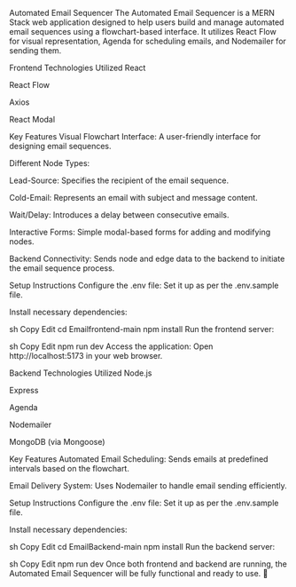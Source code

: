 Automated Email Sequencer
The Automated Email Sequencer is a MERN Stack web application designed to help users build and manage automated email sequences using a flowchart-based interface. It utilizes React Flow for visual representation, Agenda for scheduling emails, and Nodemailer for sending them.

Frontend
Technologies Utilized
React

React Flow

Axios

React Modal


Key Features
Visual Flowchart Interface: A user-friendly interface for designing email sequences.

Different Node Types:

Lead-Source: Specifies the recipient of the email sequence.

Cold-Email: Represents an email with subject and message content.

Wait/Delay: Introduces a delay between consecutive emails.

Interactive Forms: Simple modal-based forms for adding and modifying nodes.

Backend Connectivity: Sends node and edge data to the backend to initiate the email sequence process.

Setup Instructions
Configure the .env file: Set it up as per the .env.sample file.

Install necessary dependencies:

sh
Copy
Edit
cd Emailfrontend-main
npm install
Run the frontend server:

sh
Copy
Edit
npm run dev
Access the application: Open http://localhost:5173 in your web browser.

Backend
Technologies Utilized
Node.js

Express

Agenda

Nodemailer

MongoDB (via Mongoose)

Key Features
Automated Email Scheduling: Sends emails at predefined intervals based on the flowchart.

Email Delivery System: Uses Nodemailer to handle email sending efficiently.

Setup Instructions
Configure the .env file: Set it up as per the .env.sample file.

Install necessary dependencies:

sh
Copy
Edit
cd EmailBackend-main
npm install
Run the backend server:

sh
Copy
Edit
npm run dev
Once both frontend and backend are running, the Automated Email Sequencer will be fully functional and ready to use. 🚀









